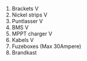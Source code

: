 1. Brackets  V  
2. Nickel strips V
3. Puntlasser V
4. BMS V
5. MPPT charger V
6. Kabels V
7. Fuzeboxes (Max 30Ampere)
8. Brandkast 
